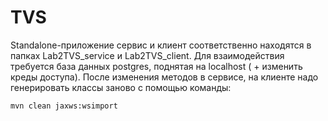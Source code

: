 # TVS

Standalone-приложение сервис и клиент соответственно находятся в папках Lab2TVS_service и Lab2TVS_client. 
Для взаимодействия требуется база данных postgres, поднятая на localhost ( + изменить креды доступа).
После изменения методов в сервисе, на клиенте надо генерировать классы заново с помощью команды:
```
mvn clean jaxws:wsimport
```